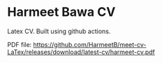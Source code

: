 # Harmeet Bawa CV

Latex CV. Built using github actions. 

PDF file: https://github.com/HarmeetB/meet-cv-LaTex/releases/download/latest-cv/harmeet-cv.pdf

